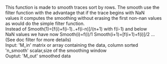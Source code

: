   This function is made to smooth traces sort by rows. The smooth use the   
  filter function with the advantage that if the trace begins with NaN   
  values it computes the smoothing without erasing the first non-nan values   
  as would do the simple filter function.    
  Instead of Smooth(1)=[f(i)+f(i-1)..+f(i-n)]/(n+1) with f(i-1) and below   
  NaN values we have now Smooth(i)=f(i)/1 Smooth(i+1)=[f(i+1)+f(i)]/2 ...         
  (See doc filter for more details)   
  Input:    'M_in' matrix or array containing the data, column sorted   
            'n_smooth' scalar,size of the smoothing window          
  Ouptut:   'M_out' smoothed data   
           

